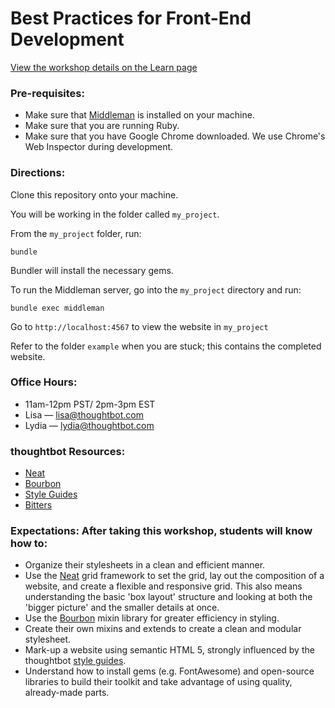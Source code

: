 # Best Practices for Front-End Development
[View the workshop details on the Learn page](https://learn.thoughtbot.com/workshops/25-best-practices-for-front-end-development)

### Pre-requisites:
* Make sure that [Middleman][Middleman] is installed on your machine.
* Make sure that you are running Ruby.
* Make sure that you have Google Chrome downloaded. We use Chrome's Web
  Inspector during development.

### Directions:
Clone this repository onto your machine.

You will be working in the folder called `my_project`.

From the `my_project` folder, run:

    bundle

Bundler will install the necessary gems.

To run the Middleman server, go into the `my_project` directory and run:

    bundle exec middleman
    
Go to `http://localhost:4567` to view the website in `my_project`

Refer to the folder `example` when you are stuck; this contains the completed
  website.

### Office Hours:
* 11am-12pm PST/ 2pm-3pm EST
* Lisa — lisa@thoughtbot.com
* Lydia — lydia@thoughtbot.com

### thoughtbot Resources:
* [Neat][Neat]
* [Bourbon][Bourbon]
* [Style Guides][Style]
* [Bitters][Bitters]

### Expectations: After taking this workshop, students will know how to:

* Organize their stylesheets in a clean and efficient manner.
* Use the [Neat][Neat] grid framework to set the grid, lay out the composition of
  a website, and create a flexible and responsive grid. This also means
  understanding the basic 'box layout' structure and looking at both the 'bigger
  picture' and the smaller details at once.
* Use the [Bourbon][Bourbon] mixin library for greater efficiency in styling.
* Create their own mixins and extends to create a clean and modular stylesheet.
* Mark-up a website using semantic HTML 5, strongly influenced by the thoughtbot [style guides][Style].
* Understand how to install gems (e.g. FontAwesome) and open-source libraries to
  build their toolkit and take advantage of using quality, already-made parts.

[Neat]: https://github.com/thoughtbot/neat "Neat"
[Bourbon]: https://github.com/thoughtbot/bourbon "Bourbon"
[Style]: https://github.com/thoughtbot/guides/tree/master/style "Style Guides"
[Bitters]: https://github.com/thoughtbot/bitters "Bitters"
[Middleman]: http://middlemanapp.com/ "Middleman"



